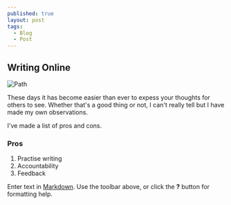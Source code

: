 ```yaml
---
published: true
layout: post
tags: 
  - Blog
  - Post
---
```

## Writing Online


![Path]({{site.baseurl}}/assets/images/path.jpeg)


These days it has become easier than ever to expess your thoughts for others to see. Whether that's a good thing or not, I can't really tell but I have made my own observations.

I've made a list of pros and cons.

### Pros

1. Practise writing
2. Accountability
3. Feedback


Enter text in [Markdown](http://daringfireball.net/projects/markdown/). Use the toolbar above, or click the **?** button for formatting help.
